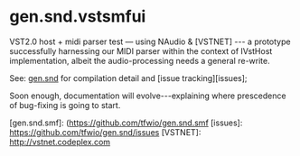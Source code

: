 gen.snd.vstsmfui
================

VST2.0 host + midi parser test — using NAudio &amp; [VSTNET] --- a prototype successfully
harnessing our MIDI parser within the context of IVstHost implementation, albeit
the audio-processing needs a general re-write.

See: [gen.snd] for compilation detail and [issue tracking][issues];

Soon enough, documentation will evolve---explaining where prescedence of bug-fixing is going to start.

[gen.snd.vstsmfui]: https://github.com/tfwio/gen.snd.vstsmfui
[gen.snd.vst]: https://github.com/tfwio/gen.snd.vst
[gen.snd]: https://github.com/tfwio/gen.snd
[gen.snd.smf]: (https://github.com/tfwio/gen.snd.smf
[issues]: https://github.com/tfwio/gen.snd/issues
[VSTNET]: http://vstnet.codeplex.com
